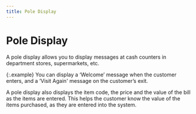 ```yaml
---
title: Pole Display
---
```


# Pole Display


A pole display allows you to display messages at cash counters in department  stores, supermarkets, etc.


{:.example}
You can display a ‘Welcome’ message when the customer  enters, and a ‘Visit Again' message on the customer’s exit.


A pole display also displays the item code, the price and the value  of the bill as the items are entered. This helps the customer know the  value of the items purchased, as they are entered into the system.
